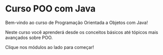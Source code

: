 # Curso POO com Java

Bem-vindo ao curso de Programação Orientada a Objetos com Java!

Neste curso você aprenderá desde os conceitos básicos até tópicos mais avançados sobre POO.

Clique nos módulos ao lado para começar!
